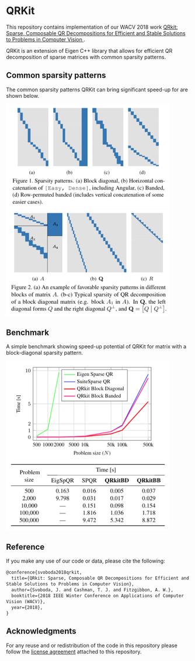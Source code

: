 # QRKit

This repository contains implementation of our WACV 2018 work [QRkit: Sparse, Composable QR Decompositions for Efficient and Stable Solutions to Problems in Computer Vision
](https://arxiv.org/abs/1802.03773).

QRKit is an extension of Eigen C++ library that allows for efficient QR decomposition of sparse matrices with common sparsity patterns.

## Common sparsity patterns
The common sparsity patterns QRKit can bring significant speed-up for are shown below.
<p float="left">
<img src="imgs/sparsity_patterns.png"  width="448" />
<img src="imgs/sparsity_patterns_2.png"  width="448" />
</p>

## Benchmark
A simple benchmark showing speed-up potential of QRKit for matrix with a block-diagonal sparsity pattern.
<p float="left">
<img src="imgs/benchmark_graph.png"  width="448" />
<img src="imgs/benchmark_table.png"  width="448" />
</p>

## Reference
If you make any use of our code or data, please cite the following:
```
@conference{svoboda2018qrkit,
  title={QRkit: Sparse, Composable QR Decompositions for Efficient and Stable Solutions to Problems in Computer Vision}, 
  author={Svoboda, J. and Cashman, T. J. and Fitzgibbon, A. W.},
  booktitle={2018 IEEE Winter Conference on Applications of Computer Vision (WACV)}, 
  year={2018},
}
```

## Acknowledgments
For any reuse and or redistribution of the code in this repository please follow the [license agreement](./LICENSE) attached to this repository.





